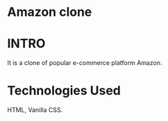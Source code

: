 # Amazon clone

# INTRO
It is a clone of popular e-commerce platform Amazon. 

# Technologies Used
HTML, Vanilla CSS.
